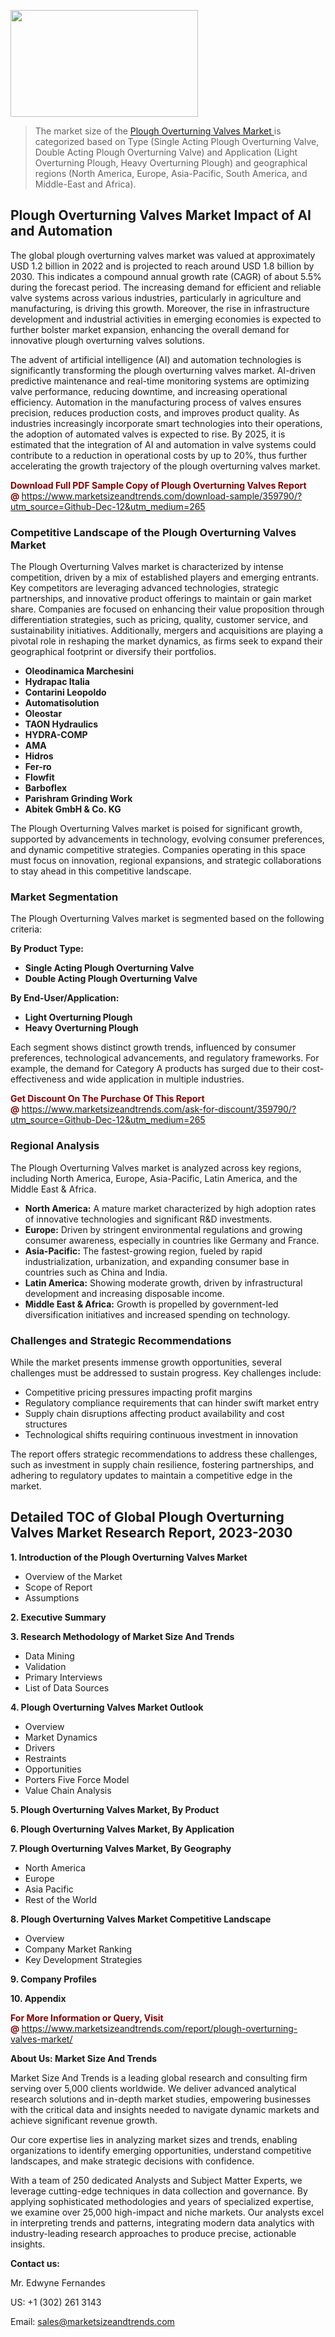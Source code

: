 <p><img class="alignnone size-medium wp-image-20088" src="https://ffe5etoiles.com/wp-content/uploads/2024/12/MST1-300x171.png" alt="" width="300" height="171" /></p><blockquote><p>The market size of the <a href="https://www.marketsizeandtrends.com/download-sample/359790/?utm_source=Github-Dec-12&amp;utm_medium=265" target="_blank">Plough Overturning Valves Market </a>is categorized based on Type (Single Acting Plough Overturning Valve, Double Acting Plough Overturning Valve) and Application (Light Overturning Plough, Heavy Overturning Plough) and geographical regions (North America, Europe, Asia-Pacific, South America, and Middle-East and Africa).</p></blockquote><p><h2>Plough Overturning Valves Market Impact of AI and Automation</h2><p>The global plough overturning valves market was valued at approximately USD 1.2 billion in 2022 and is projected to reach around USD 1.8 billion by 2030. This indicates a compound annual growth rate (CAGR) of about 5.5% during the forecast period. The increasing demand for efficient and reliable valve systems across various industries, particularly in agriculture and manufacturing, is driving this growth. Moreover, the rise in infrastructure development and industrial activities in emerging economies is expected to further bolster market expansion, enhancing the overall demand for innovative plough overturning valves solutions.</p><p>The advent of artificial intelligence (AI) and automation technologies is significantly transforming the plough overturning valves market. AI-driven predictive maintenance and real-time monitoring systems are optimizing valve performance, reducing downtime, and increasing operational efficiency. Automation in the manufacturing process of valves ensures precision, reduces production costs, and improves product quality. As industries increasingly incorporate smart technologies into their operations, the adoption of automated valves is expected to rise. By 2025, it is estimated that the integration of AI and automation in valve systems could contribute to a reduction in operational costs by up to 20%, thus further accelerating the growth trajectory of the plough overturning valves market.</p></p><p><strong><span style="color: #800000;">Download Full PDF Sample Copy of Plough Overturning Valves Report @</span>&nbsp;</strong><a href="https://www.marketsizeandtrends.com/download-sample/359790/?utm_source=Github-Dec-12&amp;utm_medium=265">https://www.marketsizeandtrends.com/download-sample/359790/?utm_source=Github-Dec-12&amp;utm_medium=265</a></p><h3>Competitive Landscape of the Plough Overturning Valves Market</h3><p>The Plough Overturning Valves market is characterized by intense competition, driven by a mix of established players and emerging entrants. Key competitors are leveraging advanced technologies, strategic partnerships, and innovative product offerings to maintain or gain market share. Companies are focused on enhancing their value proposition through differentiation strategies, such as pricing, quality, customer service, and sustainability initiatives. Additionally, mergers and acquisitions are playing a pivotal role in reshaping the market dynamics, as firms seek to expand their geographical footprint or diversify their portfolios.</p><p><strong><p><ul><li>Oleodinamica Marchesini </li><li>  Hydrapac Italia </li><li>  Contarini Leopoldo </li><li>  Automatisolution </li><li>  Oleostar </li><li>  TAON Hydraulics </li><li>  HYDRA-COMP </li><li>  AMA </li><li>  Hidros </li><li>  Fer-ro </li><li>  Flowfit </li><li>  Barboflex </li><li>  Parishram Grinding Work </li><li>  Abitek GmbH & Co. KG</p></li></ul></p></strong></p><p>The Plough Overturning Valves market is poised for significant growth, supported by advancements in technology, evolving consumer preferences, and dynamic competitive strategies. Companies operating in this space must focus on innovation, regional expansions, and strategic collaborations to stay ahead in this competitive landscape.</p><h3>Market Segmentation</h3><p>The Plough Overturning Valves market is segmented based on the following criteria:</p><p><strong>By Product Type:</strong></p><p><strong><p><ul><li>Single Acting Plough Overturning Valve </li><li>  Double Acting Plough Overturning Valve</p></li></ul></p></strong></p><p><strong>By End-User/Application:</strong></p><p><strong><p><ul><li>Light Overturning Plough </li><li>  Heavy Overturning Plough</p></li></ul></p></strong></p><p>Each segment shows distinct growth trends, influenced by consumer preferences, technological advancements, and regulatory frameworks. For example, the demand for Category A products has surged due to their cost-effectiveness and wide application in multiple industries.</p><p><strong><span style="color: #800000;">Get Discount On The Purchase Of This Report @&nbsp;</span></strong><a href="https://www.marketsizeandtrends.com/ask-for-discount/359790/?utm_source=Github-Dec-12&amp;utm_medium=265">https://www.marketsizeandtrends.com/ask-for-discount/359790/?utm_source=Github-Dec-12&amp;utm_medium=265</a></p><h3>Regional Analysis</h3><p>The Plough Overturning Valves market is analyzed across key regions, including North America, Europe, Asia-Pacific, Latin America, and the Middle East &amp; Africa.</p><ul><li><strong>North America:</strong> A mature market characterized by high adoption rates of innovative technologies and significant R&amp;D investments.</li><li><strong>Europe:</strong> Driven by stringent environmental regulations and growing consumer awareness, especially in countries like Germany and France.</li><li><strong>Asia-Pacific:</strong> The fastest-growing region, fueled by rapid industrialization, urbanization, and expanding consumer base in countries such as China and India.</li><li><strong>Latin America:</strong> Showing moderate growth, driven by infrastructural development and increasing disposable income.</li><li><strong>Middle East &amp; Africa:</strong> Growth is propelled by government-led diversification initiatives and increased spending on technology.</li></ul><h3>Challenges and Strategic Recommendations</h3><p>While the market presents immense growth opportunities, several challenges must be addressed to sustain progress. Key challenges include:</p><ul><li>Competitive pricing pressures impacting profit margins</li><li>Regulatory compliance requirements that can hinder swift market entry</li><li>Supply chain disruptions affecting product availability and cost structures</li><li>Technological shifts requiring continuous investment in innovation</li></ul><p>The report offers strategic recommendations to address these challenges, such as investment in supply chain resilience, fostering partnerships, and adhering to regulatory updates to maintain a competitive edge in the market.</p><h2>Detailed TOC of Global Plough Overturning Valves Market Research Report, 2023-2030</h2><p><strong>1. Introduction of the Plough Overturning Valves Market</strong></p><ul><li>Overview of the Market</li><li>Scope of Report</li><li>Assumptions&nbsp;</li></ul><p><strong>2. Executive Summary</strong></p><p><strong>3. Research Methodology of <strong>Market Size And Trends</strong></strong></p><ul><li>Data Mining</li><li>Validation</li><li>Primary Interviews</li><li>List of Data Sources&nbsp;</li></ul><p><strong>4. Plough Overturning Valves Market Outlook</strong></p><ul><li>Overview</li><li>Market Dynamics</li><li>Drivers</li><li>Restraints</li><li>Opportunities</li><li>Porters Five Force Model</li><li>Value Chain Analysis&nbsp;</li></ul><p><strong>5. Plough Overturning Valves Market, By Product</strong></p><p><strong>6. Plough Overturning Valves Market, By Application</strong></p><p><strong>7. Plough Overturning Valves Market, By Geography</strong></p><ul><li>North America</li><li>Europe</li><li>Asia Pacific</li><li>Rest of the World&nbsp;</li></ul><p><strong>8. Plough Overturning Valves Market Competitive Landscape</strong></p><ul><li>Overview</li><li>Company Market Ranking</li><li>Key Development Strategies&nbsp;</li></ul><p><strong>9. Company Profiles</strong></p><p><strong>10. Appendix</strong></p><p><strong><span style="color: #800000;">For More Information or Query, Visit @&nbsp;</span></strong><a href="https://www.marketsizeandtrends.com/report/plough-overturning-valves-market/">https://www.marketsizeandtrends.com/report/plough-overturning-valves-market/</a></p><p></p><p><strong>About Us:&nbsp;Market Size And Trends</strong></p><p>Market Size And Trends&nbsp;is a leading global research and consulting firm serving over 5,000 clients worldwide. We deliver advanced analytical research solutions and in-depth market studies, empowering businesses with the critical data and insights needed to navigate dynamic markets and achieve significant revenue growth.</p><p>Our core expertise lies in analyzing market sizes and trends, enabling organizations to identify emerging opportunities, understand competitive landscapes, and make strategic decisions with confidence.</p><p>With a team of 250 dedicated Analysts and Subject Matter Experts, we leverage cutting-edge techniques in data collection and governance. By applying sophisticated methodologies and years of specialized expertise, we examine over 25,000 high-impact and niche markets. Our analysts excel in interpreting trends and patterns, integrating modern data analytics with industry-leading research approaches to produce precise, actionable insights.</p><p><strong>Contact us:</strong></p><p>Mr. Edwyne Fernandes</p><p>US: +1 (302) 261 3143</p><p>Email: <a href="mailto:sales@marketsizeandtrends.com">sales@marketsizeandtrends.com</a>&nbsp;</p>
